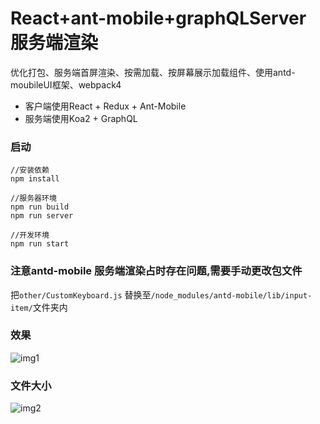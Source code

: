# React+ant-mobile+graphQLServer 服务端渲染 
优化打包、服务端首屏渲染、按需加载、按屏幕展示加载组件、使用antd-moubileUI框架、webpack4


* 客户端使用React + Redux + Ant-Mobile
* 服务端使用Koa2 + GraphQL 

### 启动

``` 
//安装依赖
npm install

//服务器环境
npm run build
npm run server

//开发环境
npm run start

```
### 注意antd-mobile 服务端渲染占时存在问题,需要手动更改包文件
把`other/CustomKeyboard.js` 替换至`/node_modules/antd-mobile/lib/input-item/`文件夹内
### 效果
![img1](https://github.com/tzuser/ant-mobile-base/blob/master/other/img1.jpg)
### 文件大小
![img2](https://github.com/tzuser/ant-mobile-base/blob/master/other/img2.jpg)
